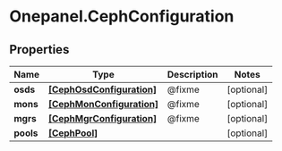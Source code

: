 # Onepanel.CephConfiguration

## Properties
Name | Type | Description | Notes
------------ | ------------- | ------------- | -------------
**osds** | [**[CephOsdConfiguration]**](CephOsdConfiguration.md) | @fixme | [optional] 
**mons** | [**[CephMonConfiguration]**](CephMonConfiguration.md) | @fixme | [optional] 
**mgrs** | [**[CephMgrConfiguration]**](CephMgrConfiguration.md) | @fixme | [optional] 
**pools** | [**[CephPool]**](CephPool.md) |  | [optional] 


